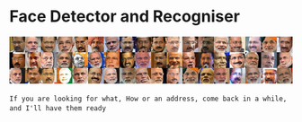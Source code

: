# Face Detector and Recogniser

![Header Image](header.jpeg)

`If you are looking for what, How or an address, come back in a while, and I'll have them ready`
